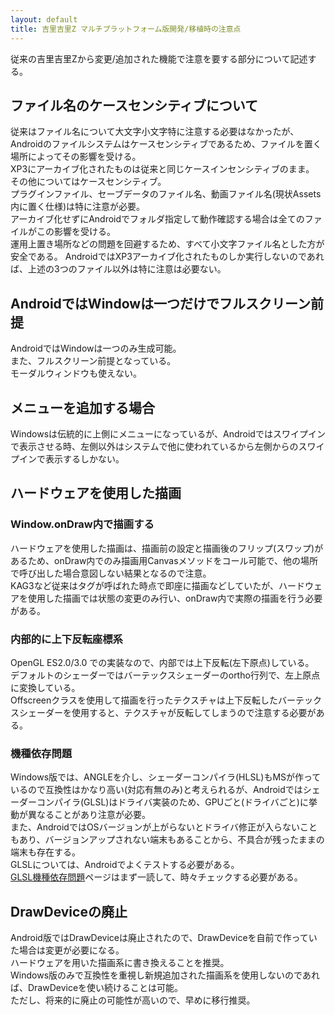 ```yaml
---
layout: default
title: 吉里吉里Z マルチプラットフォーム版開発/移植時の注意点
---
```


従来の吉里吉里Zから変更/追加された機能で注意を要する部分について記述する。

## ファイル名のケースセンシティブについて
従来はファイル名について大文字小文字特に注意する必要はなかったが、Androidのファイルシステムはケースセンシティブであるため、ファイルを置く場所によってその影響を受ける。  
XP3にアーカイブ化されたものは従来と同じケースインセンシティブのまま。  
その他についてはケースセンシティブ。  
プラグインファイル、セーブデータのファイル名、動画ファイル名(現状Assets内に置く仕様)は特に注意が必要。  
アーカイブ化せずにAndroidでフォルダ指定して動作確認する場合は全てのファイルがこの影響を受ける。  
運用上置き場所などの問題を回避するため、すべて小文字ファイル名とした方が安全である。
AndroidではXP3アーカイブ化されたものしか実行しないのであれば、上述の3つのファイル以外は特に注意は必要ない。

## AndroidではWindowは一つだけでフルスクリーン前提
AndroidではWindowは一つのみ生成可能。  
また、フルスクリーン前提となっている。  
モーダルウィンドウも使えない。

## メニューを追加する場合
Windowsは伝統的に上側にメニューになっているが、Androidではスワイプインで表示させる時、左側以外はシステムで他に使われているから左側からのスワイプインで表示するしかない。

## ハードウェアを使用した描画
### Window.onDraw内で描画する
ハードウェアを使用した描画は、描画前の設定と描画後のフリップ(スワップ)があるため、onDraw内でのみ描画用Canvasメソッドをコール可能で、他の場所で呼び出した場合意図しない結果となるので注意。  
KAG3など従来はタグが呼ばれた時点で即座に描画などしていたが、ハードウェアを使用した描画では状態の変更のみ行い、onDraw内で実際の描画を行う必要がある。

### 内部的に上下反転座標系
OpenGL ES2.0/3.0 での実装なので、内部では上下反転(左下原点)している。  
デフォルトのシェーダーではバーテックスシェーダーのortho行列で、左上原点に変換している。  
Offscreenクラスを使用して描画を行ったテクスチャは上下反転したバーテックスシェーダーを使用すると、テクスチャが反転してしまうので注意する必要がある。  

### 機種依存問題
Windows版では、ANGLEを介し、シェーダーコンパイラ(HLSL)もMSが作っているので互換性はかなり高い(対応有無のみ)と考えられるが、Androidではシェーダーコンパイラ(GLSL)はドライバ実装のため、GPUごと(ドライバごと)に挙動が異なることがあり注意が必要。  
また、AndroidではOSバージョンが上がらないとドライバ修正が入らないこともあり、バージョンアップされない端末もあることから、不具合が残ったままの端末も存在する。  
GLSLについては、Androidでよくテストする必要がある。  
[GLSL機種依存問題](http://dench.flatlib.jp/opengl/glsl)ページはまず一読して、時々チェックする必要がある。

## DrawDeviceの廃止
Android版ではDrawDeviceは廃止されたので、DrawDeviceを自前で作っていた場合は変更が必要になる。  
ハードウェアを用いた描画系に書き換えることを推奨。  
Windows版のみで互換性を重視し新規追加された描画系を使用しないのであれば、DrawDeviceを使い続けることは可能。  
ただし、将来的に廃止の可能性が高いので、早めに移行推奨。
